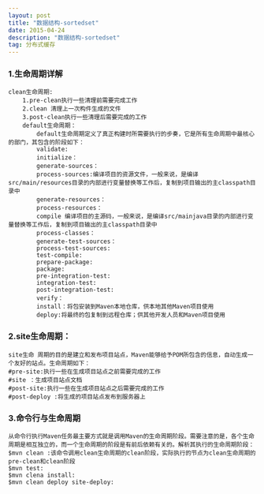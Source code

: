 ```yaml
---
layout: post
title: "数据结构-sortedset"
date: 2015-04-24
description: "数据结构-sortedset"
tag: 分布式缓存 
---   
```



### 1.生命周期详解
    clean生命周期:
        1.pre-clean执行一些清理前需要完成工作
        2.clean 清理上一次构件生成的文件
        3.post-clean执行一些清理后需要完成的工作
        default生命周期：
            default生命周期定义了真正构建时所需要执行的步奏，它是所有生命周期中最核心的部门，其包含的阶段如下：
            validate:
            initialize：
            generate-sources：
            process-sources:编译项目的资源文件，一般来说，是编译src/main/resources目录的内部进行变量替换等工作后，复制到项目输出的主classpath目录中
            generate-resources：
            process-resources：
            compile 编译项目的主源码，一般来说，是编译src/mainjava目录的内部进行变量替换等工作后，复制到项目输出的主classpath目录中
            process-classes：
            generate-test-sources：
            process-test-sources:
            test-compile:
            prepare-package:
            package:
            pre-integration-test:
            integration-test:
            post-integration-test:
            verify：
            install：将包安装到Maven本地仓库，供本地其他Maven项目使用
            deploy:将最终的包复制到远程仓库；供其他开发人员和Maven项目使用


### 2.site生命周期：
    site生命 周期的目的是建立和发布项目站点，Maven能够给予POM所包含的信息，自动生成一个友好的站点。生命周期如下：
    #pre-site:执行一些在生成项目站点之前需要完成的工作
    #site ：生成项目站点文档
    #post-site:执行一些在生成项目站点之后需要完成的工作
    #post-deploy :将生成的项目站点发布到服务器上
 
### 3.命令行与生命周期
    从命令行执行Maven任务最主要方式就是调用Maven的生命周期阶段。需要注意的是，各个生命周期是相互独立的，而一个生命周期的阶段是有前后依赖有关的。解析其执行的生命周期阶段：
    $mvn clean :该命令调用clean生命周期的clean阶段，实际执行的节点为clean生命周期的pre-clean和clean阶段
    $mvn test:
    $mvn clena install:
    $mvn clean deploy site-deploy: